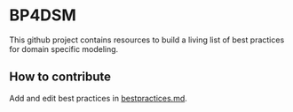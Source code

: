 # BP4DSM

This github project contains resources to build a living list of best practices for
domain specific modeling.

## How to contribute

Add and edit best practices in [bestpractices.md](bestpractices.md). 
